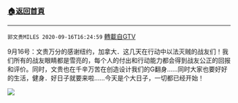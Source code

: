 ﻿###  [:house:返回首頁](https://github.com/ourhimalayas/txt)
---

`郭文贵MILES 2020-09-16T16:24:59` [轉載自GTV](https://gtv.org/web/#/UserInfo/5e596957357cc612d35a8044)

9月16号：文贵万分的感谢纽约，加拿大．这几天在行动中以法灭贼的战友们！我们所有的战友眼睛都是雪亮的，每个人的付出和行动能力都会得到战友公正的回报和评价。同时，文贵也在千辛万苦在创造设计我们的G翻身……同时大家也要好好的生活，健身．好日子就要来啦……今天是个大日子，一切都已经开始！

[![](https://filegroup.gtv.org/cdn-cgi/image/width=600/https://filegroup.gtv.org/group3/default/20200916/16/24/0/240dd5bbd45c436100d19d526c5b35fb)](https://filegroup.gtv.org/group3/default/20200916/16/24/0/0262ba9ff9c89ac0c55c89968cd1b443.MOV)